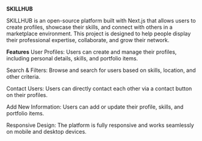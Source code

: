 **SKILLHUB**

SKILLHUB is an open-source platform built with Next.js that allows users to create profiles, showcase their skills, and connect with others in a marketplace environment. This project is designed to help people display their professional expertise, collaborate, and grow their network.

**Features**
User Profiles: Users can create and manage their profiles, including personal details, skills, and portfolio items.

Search & Filters: Browse and search for users based on skills, location, and other criteria.

Contact Users: Users can directly contact each other via a contact button on their profiles.

Add New Information: Users can add or update their profile, skills, and portfolio items.

Responsive Design: The platform is fully responsive and works seamlessly on mobile and desktop devices.